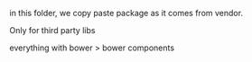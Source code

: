 in this folder, we copy paste package as it comes from vendor.

Only for third party libs

everything with bower > bower components
